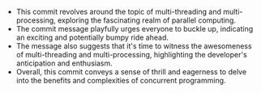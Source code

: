 - This commit revolves around the topic of multi-threading and multi-processing, exploring the fascinating realm of parallel computing.
- The commit message playfully urges everyone to buckle up, indicating an exciting and potentially bumpy ride ahead.
- The message also suggests that it's time to witness the awesomeness of multi-threading and multi-processing, highlighting the developer's anticipation and enthusiasm.
- Overall, this commit conveys a sense of thrill and eagerness to delve into the benefits and complexities of concurrent programming.
